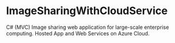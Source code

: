 # ImageSharingWithCloudService
C# (MVC) Image sharing web application for large-scale enterprise computing. Hosted App and Web Services on Azure Cloud.
